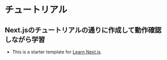 # チュートリアル
## Next.jsのチュートリアルの通りに作成して動作確認しながら学習
- This is a starter template for [Learn Next.js](https://nextjs.org/learn).
